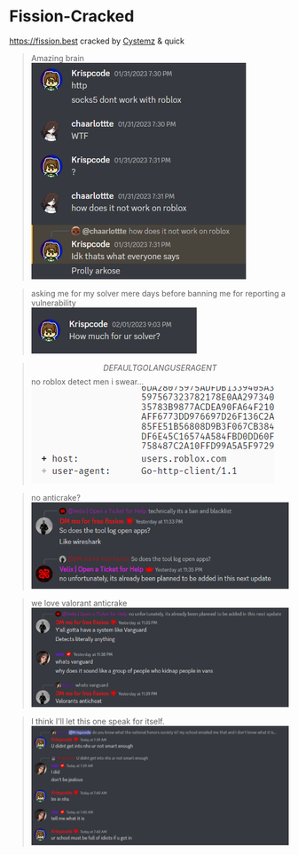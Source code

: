 # Fission-Cracked
https://fission.best cracked by [Cystemz](https://github.com/Cystemzz) &amp; quick

> Amazing brain<br>
![amazing brain](https://github.com/chaarlottte/Fission-Cracked/raw/main/image%20(4).png)<br>

> asking me for my solver mere days before banning me for reporting a vulnerability<br>
![amazing brain](https://github.com/chaarlottte/Fission-Cracked/raw/main/image%20(3).png)<br>

> $$ DEFAULT GOLANG USERAGENT $$ no roblox detect men i swear...<br>
![amazing brain](https://github.com/chaarlottte/Fission-Cracked/raw/main/image%20(5).png)<br>

> no anticrake?<br>
![amazing brain](https://github.com/chaarlottte/Fission-Cracked/raw/main/image%20(7).png)<br>

> we love valorant anticrake<br>
![amazing brain](https://github.com/chaarlottte/Fission-Cracked/raw/main/image%20(8).png)<br>

> I think I'll let this one speak for itself.<br>
![amazing brain](https://github.com/chaarlottte/Fission-Cracked/raw/main/image%20(6).png)
